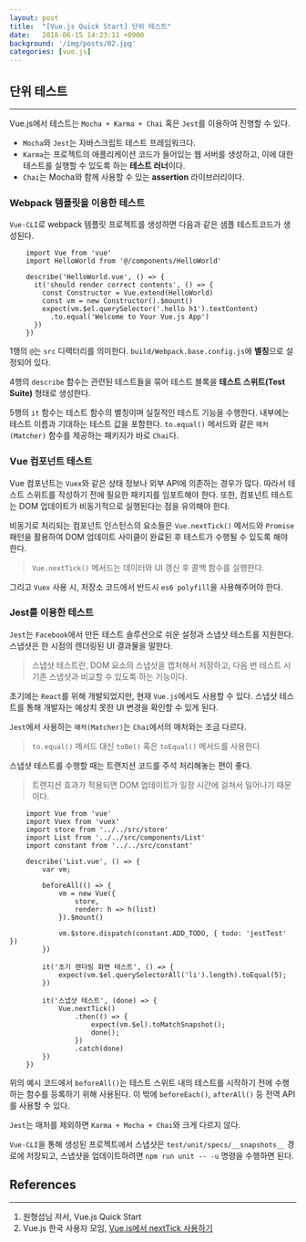 ```yaml
---
layout: post
title:  "[Vue.js Quick Start] 단위 테스트"
date:   2018-06-15 14:23:11 +0900
background: '/img/posts/02.jpg'
categories: [vue.js]
---
```

## 단위 테스트
---
Vue.js에서 테스트는 `Mocha + Karma + Chai` 혹은 `Jest`를 이용하여 진행할 수 있다.
- `Mocha`와 `Jest`는 자바스크립트 테스트 프레임워크다.
- `Karma`는 프로젝트의 애플리케이션 코드가 들어있는 웹 서버를 생성하고, 이에 대한 테스트를 실행할 수 있도록 하는 **테스트 러너**이다.
- `Chai`는 Mocha와 함께 사용할 수 있는 **assertion** 라이브러리이다.

### Webpack 템플릿을 이용한 테스트
`Vue-CLI`로 webpack 템플릿 프로젝트를 생성하면 다음과 같은 샘플 테스트코드가 생성된다.
~~~
    import Vue from 'vue'
    import HelloWorld from '@/components/HelloWorld'
    
    describe('HelloWorld.vue', () => {
      it('should render correct contents', () => {
        const Constructor = Vue.extend(HelloWorld)
        const vm = new Constructor().$mount()
        expect(vm.$el.querySelector('.hello h1').textContent)
          .to.equal('Welcome to Your Vue.js App')
      })
    })
~~~

1행의 `@`는 `src` 디렉터리를 의미한다. `build/Webpack.base.config.js`에 **별칭**으로 설정되어 있다.

4행의 `describe` 함수는 관련된 테스트들을 묶어 테스트 블록을 **테스트 스위트(Test Suite)** 형태로 생성한다.

5행의 `it` 함수는 테스트 함수의 별칭이며 실질적인 테스트 기능을 수행한다. 내부에는 테스트 이름과 기대하는 테스트 값을 포함한다.
`to.equal()` 메서드와 같은 `매처(Matcher)` 함수를 제공하는 패키지가 바로 `Chai`다.

### Vue 컴포넌트 테스트
Vue 컴포넌트는 `Vuex`와 같은 상태 정보나 외부 API에 의존하는 경우가 많다. 따라서 테스트 스위트를 작성하기 전에 필요한 패키지를 임포트해야 한다.
또한, 컴포넌트 테스트는 DOM 업데이트가 비동기적으로 실행된다는 점을 유의해야 한다.

비동기로 처리되는 컴포넌트 인스턴스의 요소들은 `Vue.nextTick()` 메서드와 `Promise` 패턴을 활용하여 DOM 업데이트 사이클이 완료된 후 테스트가
수행될 수 있도록 해야 한다. 
> `Vue.nextTick()` 메서드는 데이터와 UI 갱신 후 콜백 함수를 실행한다.

그리고 `Vuex` 사용 시, 저장소 코드에서 반드시 `es6 polyfill`을 사용해주어야 한다.

### Jest를 이용한 테스트
`Jest`는 `Facebook`에서 만든 테스트 솔루션으로 쉬운 설정과 스냅샷 테스트를 지원한다. 스냅샷은 한 시점의 렌더링된 UI 결과물을 말한다.
> 스냅샷 테스트란, DOM 요소의 스냅샷을 캡처해서 저장하고, 다음 번 테스트 시 기존 스냅샷과 비교할 수 있도록 하는 기능이다.

초기에는 `React`를 위해 개발되었지만, 현재 `Vue.js`에서도 사용할 수 있다. 스냅샷 테스트를 통해 개발자는 예상치 못한 UI 변경을 확인할 수 있게 된다.

`Jest`에서 사용하는 `매처(Matcher)`는 `Chai`에서의 매처와는 조금 다르다.
> `to.equal()` 메서드 대신 `toBe()` 혹은 `toEqual()` 메서드를 사용한다.

스냅샷 테스트를 수행할 때는 트랜지션 코드를 주석 처리해놓는 편이 좋다.
> 트랜지션 효과가 적용되면 DOM 업데이트가 일정 시간에 걸쳐서 일어나기 때문이다.

~~~
    import Vue from 'vue'
    import Vuex from 'vuex'
    import store from '../../src/store'
    import List from '../../src/components/List'
    import constant from '../../src/constant'
    
    describe('List.vue', () => {
        var vm;
    
        beforeAll(() => {
            vm = new Vue({
                store,
                render: h => h(list)
            }).$mount()
    
            vm.$store.dispatch(constant.ADD_TODO, { todo: 'jestTest' })
        })
    
        it('초기 렌더링 화면 테스트', () => {
            expect(vm.$el.querySelectorAll('li').length).toEqual(5);
        })
    
        it('스냅샷 테스트', (done) => {
            Vue.nextTick()
                .then(() => {
                    expect(vm.$el).toMatchSnapshot();
                    done();
                })
                .catch(done)
        })
    })
~~~

위의 예시 코드에서 `beforeAll()`는 테스트 스위트 내의 테스트를 시작하기 전에 수행하는 함수를 등록하기 위해 사용된다.
이 밖에 `beforeEach()`, `afterAll()` 등 전역 API를 사용할 수 있다.

`Jest`는 매처를 제외하면 `Karma + Mocha + Chai`와 크게 다르지 않다. 

`Vue-CLI`을 통해 생성된 프로젝트에서 스냅샷은 `test/unit/specs/__snapshots__` 경로에 저장되고, 스냅샷을 업데이트하려면
`npm run unit -- -u` 명령을 수행하면 된다.

## References
---
1. 원형섭님 저서, Vue.js Quick Start
2. Vue.js 한국 사용자 모임, [Vue.js에서 nextTick 사용하기](http://vuejs.kr/jekyll/update/2017/01/19/vuejs-nexttick-example/)